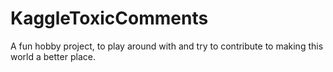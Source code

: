 # KaggleToxicComments
A fun hobby project, to play around with and try to contribute to making this world a better place.
